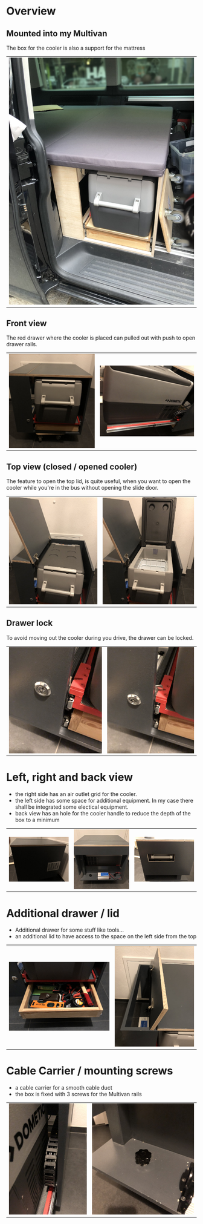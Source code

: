 # Overview

## Mounted into my Multivan

The box for the cooler is also a support for the mattress

<center>
    <table>
        <tr>
            <td>
                <img src="../Images/Foto%2023.02.20,%2015%2059%2043.jpg" alt="Alt-Text" title="" />
            </td>
        </tr>
    </table>
</center>

## Front view

The red drawer where the cooler is placed can pulled out with push to open drawer rails.

<center>
    <table>
        <tr>
            <td>
                <img src="../Images/Foto%2026.07.20,%2023%2043%2035.jpg" alt="Alt-Text" title="" />
            </td>
            <td>
                <img src="../Images/Foto%2026.07.20,%2023%2044%2056.jpg" alt="Alt-Text" title="" />
            </td>
        </tr>
    </table>
</center>

## Top view (closed / opened cooler)

The feature to open the top lid, is quite useful, when you want to open the cooler while you're in the bus without opening the slide door.

<center>
    <table>
        <tr>
            <td>
                <img src="../Images/Foto%2026.07.20,%2023%2044%2010.jpg" alt="Alt-Text" title="" />
            </td>
            <td>
                <img src="../Images/Foto%2026.07.20,%2023%2044%2016.jpg" alt="Alt-Text" title="" />
            </td>
        </tr>
    </table>
</center>

## Drawer lock

To avoid moving out the cooler during you drive, the drawer can be locked.

<center>
    <table>
        <td>
            <img src="../Images/Foto%2026.07.20,%2023%2045%2020.jpg" alt="Alt-Text" title="" />
        </td>
        <td>
            <img src="../Images/Foto%2026.07.20,%2023%2045%2028.jpg" alt="Alt-Text" title="" />
        </td>
        </tr>
    </table>
</center>

# Left, right and back view

- the right side has an air outlet grid for the cooler.
- the left side has some space for additional equipment. In my case there shall be integrated some electical equipment.
- back view has an hole for the cooler handle to reduce the depth of the box to a minimum

<center>
    <table>
        <tr>
            <td>
                <img src="../Images/Foto%2026.07.20,%2023%2045%2054.jpg" alt="Alt-Text" title="" />
            </td>
            <td>
                <img src="../Images/Foto%2026.07.20,%2023%2047%2012.jpg" alt="Alt-Text" title="" />
            </td>
            <td>
                <img src="../Images/Foto%2026.07.20,%2023%2046%2026.jpg" alt="Alt-Text" title="" />
            </td>
        </tr>
    </table>
</center>

# Additional drawer / lid

- Additional drawer for some stuff like tools...
- an additional lid to have access to the space on the left side from the top

<center>
    <table>
        <tr>
            <td>
                <img src="../Images/Foto%2026.07.20,%2023%2045%2013.jpg" alt="Alt-Text" title="" />
            </td>
            <td>
                <img src="../Images/Foto%2026.07.20,%2023%2045%2037.jpg" alt="Alt-Text" title="" />
            </td>        </tr>
    </table>
</center>

# Cable Carrier / mounting screws

- a cable carrier for a smooth cable duct
- the box is fixed with 3 screws for the Multivan rails

<center>
    <table>
        <tr>
            <td>
                <img src="../Images/Foto%2026.07.20,%2023%2045%2001.jpg" alt="Alt-Text" title="" />
            </td>
            <td>
                <img src="../Images/Foto%2026.07.20,%2023%2047%2029.jpg" alt="Alt-Text" title="" />
            </td>
        </tr>
    </table>
</center>
